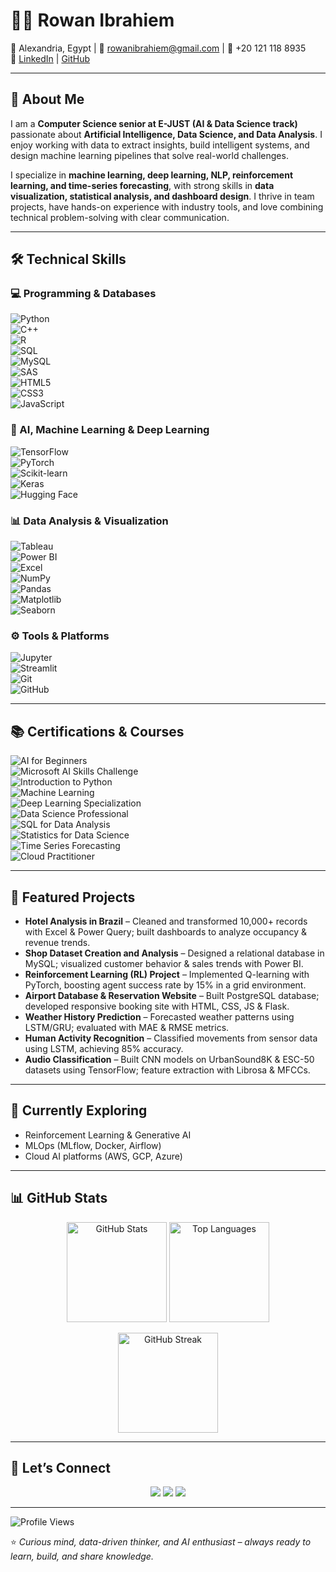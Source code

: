 # 👩‍💻 Rowan Ibrahiem  

📍 Alexandria, Egypt | 📧 rowanibrahiem@gmail.com | 📱 +20 121 118 8935  
🔗 [LinkedIn](https://www.linkedin.com/in/rowan-ibrahiem-ba7571277) | [GitHub](https://github.com/rowan122)  

---

## 🌟 About Me  

I am a **Computer Science senior at E-JUST (AI & Data Science track)** passionate about **Artificial Intelligence, Data Science, and Data Analysis**. I enjoy working with data to extract insights, build intelligent systems, and design machine learning pipelines that solve real-world challenges.  

I specialize in **machine learning, deep learning, NLP, reinforcement learning, and time-series forecasting**, with strong skills in **data visualization, statistical analysis, and dashboard design**. I thrive in team projects, have hands-on experience with industry tools, and love combining technical problem-solving with clear communication.  

---

## 🛠️ Technical Skills  

### 💻 Programming & Databases  
![Python](https://img.shields.io/badge/Python-3776AB?style=for-the-badge&logo=python&logoColor=white)  
![C++](https://img.shields.io/badge/C++-00599C?style=for-the-badge&logo=cplusplus&logoColor=white)  
![R](https://img.shields.io/badge/R-276DC3?style=for-the-badge&logo=r&logoColor=white)  
![SQL](https://img.shields.io/badge/SQL-4479A1?style=for-the-badge&logo=postgresql&logoColor=white)  
![MySQL](https://img.shields.io/badge/MySQL-4479A1?style=for-the-badge&logo=mysql&logoColor=white)  
![SAS](https://img.shields.io/badge/SAS-1E90FF?style=for-the-badge&logo=sas&logoColor=white)  
![HTML5](https://img.shields.io/badge/HTML5-E34F26?style=for-the-badge&logo=html5&logoColor=white)  
![CSS3](https://img.shields.io/badge/CSS3-1572B6?style=for-the-badge&logo=css3&logoColor=white)  
![JavaScript](https://img.shields.io/badge/JavaScript-F7DF1E?style=for-the-badge&logo=javascript&logoColor=black)  

### 🤖 AI, Machine Learning & Deep Learning  
![TensorFlow](https://img.shields.io/badge/TensorFlow-FF6F00?style=for-the-badge&logo=tensorflow&logoColor=white)  
![PyTorch](https://img.shields.io/badge/PyTorch-EE4C2C?style=for-the-badge&logo=pytorch&logoColor=white)  
![Scikit-learn](https://img.shields.io/badge/Scikit--learn-F7931E?style=for-the-badge&logo=scikit-learn&logoColor=white)  
![Keras](https://img.shields.io/badge/Keras-D00000?style=for-the-badge&logo=keras&logoColor=white)  
![Hugging Face](https://img.shields.io/badge/HuggingFace-FFD21E?style=for-the-badge&logo=huggingface&logoColor=black)  

### 📊 Data Analysis & Visualization  
![Tableau](https://img.shields.io/badge/Tableau-E97627?style=for-the-badge&logo=tableau&logoColor=white)  
![Power BI](https://img.shields.io/badge/Power_BI-F2C811?style=for-the-badge&logo=powerbi&logoColor=black)  
![Excel](https://img.shields.io/badge/Excel-217346?style=for-the-badge&logo=microsoftexcel&logoColor=white)  
![NumPy](https://img.shields.io/badge/NumPy-013243?style=for-the-badge&logo=numpy&logoColor=white)  
![Pandas](https://img.shields.io/badge/Pandas-150458?style=for-the-badge&logo=pandas&logoColor=white)  
![Matplotlib](https://img.shields.io/badge/Matplotlib-005571?style=for-the-badge&logo=plotly&logoColor=white)  
![Seaborn](https://img.shields.io/badge/Seaborn-008080?style=for-the-badge&logoColor=white)  

### ⚙️ Tools & Platforms  
![Jupyter](https://img.shields.io/badge/Jupyter-F37626?style=for-the-badge&logo=jupyter&logoColor=white)  
![Streamlit](https://img.shields.io/badge/Streamlit-FF4B4B?style=for-the-badge&logo=streamlit&logoColor=white)  
![Git](https://img.shields.io/badge/Git-F05032?style=for-the-badge&logo=git&logoColor=white)  
![GitHub](https://img.shields.io/badge/GitHub-181717?style=for-the-badge&logo=github&logoColor=white)  

---

## 📚 Certifications & Courses  

![AI for Beginners](https://img.shields.io/badge/AI_for_Beginners-Sprints-blue?style=for-the-badge&logo=artificialintelligence&logoColor=white)  
![Microsoft AI Skills Challenge](https://img.shields.io/badge/Microsoft_AI-Sprints_&_Microsoft-0078D4?style=for-the-badge&logo=microsoft&logoColor=white)  
![Introduction to Python](https://img.shields.io/badge/Python_DataCamp-3776AB?style=for-the-badge&logo=python&logoColor=white)  
![Machine Learning](https://img.shields.io/badge/Machine_Learning-Coursera-0056D2?style=for-the-badge&logo=coursera&logoColor=white)  
![Deep Learning Specialization](https://img.shields.io/badge/Deep_Learning-Coursera-orange?style=for-the-badge&logo=deeplearningai&logoColor=white)  
![Data Science Professional](https://img.shields.io/badge/Data_Science-IBM-blue?style=for-the-badge&logo=ibm&logoColor=white)  
![SQL for Data Analysis](https://img.shields.io/badge/SQL-Mode-blue?style=for-the-badge&logo=postgresql&logoColor=white)  
![Statistics for Data Science](https://img.shields.io/badge/Statistics-Edx-green?style=for-the-badge&logo=edx&logoColor=white)  
![Time Series Forecasting](https://img.shields.io/badge/Time_Series-Kaggle-blue?style=for-the-badge&logo=kaggle&logoColor=white)  
![Cloud Practitioner](https://img.shields.io/badge/AWS_Cloud_Practitioner-F7991D?style=for-the-badge&logo=amazonaws&logoColor=white)  

---

## 📂 Featured Projects  

- **Hotel Analysis in Brazil** – Cleaned and transformed 10,000+ records with Excel & Power Query; built dashboards to analyze occupancy & revenue trends.  
- **Shop Dataset Creation and Analysis** – Designed a relational database in MySQL; visualized customer behavior & sales trends with Power BI.  
- **Reinforcement Learning (RL) Project** – Implemented Q-learning with PyTorch, boosting agent success rate by 15% in a grid environment.  
- **Airport Database & Reservation Website** – Built PostgreSQL database; developed responsive booking site with HTML, CSS, JS & Flask.  
- **Weather History Prediction** – Forecasted weather patterns using LSTM/GRU; evaluated with MAE & RMSE metrics.  
- **Human Activity Recognition** – Classified movements from sensor data using LSTM, achieving 85% accuracy.  
- **Audio Classification** – Built CNN models on UrbanSound8K & ESC-50 datasets using TensorFlow; feature extraction with Librosa & MFCCs.  

---

## 📌 Currently Exploring  
- Reinforcement Learning & Generative AI  
- MLOps (MLflow, Docker, Airflow)  
- Cloud AI platforms (AWS, GCP, Azure)  

---

## 📊 GitHub Stats  

<p align="center">
  <img src="https://github-readme-stats.vercel.app/api?username=rowan122&show_icons=true&theme=tokyonight" alt="GitHub Stats" height="160"/>
  <img src="https://github-readme-stats.vercel.app/api/top-langs/?username=rowan122&layout=compact&theme=tokyonight" alt="Top Languages" height="160"/>
</p>

<p align="center">
  <img src="https://github-readme-streak-stats.herokuapp.com/?user=rowan122&theme=tokyonight" alt="GitHub Streak" height="160"/>
</p>

---

## 🔗 Let’s Connect  

<p align="center">
  <a href="mailto:rowanibrahiem@gmail.com"><img src="https://img.shields.io/badge/Email-D14836?style=for-the-badge&logo=gmail&logoColor=white"/></a>
  <a href="https://www.linkedin.com/in/rowan-ibrahiem-ba7571277"><img src="https://img.shields.io/badge/LinkedIn-0A66C2?style=for-the-badge&logo=linkedin&logoColor=white"/></a>
  <a href="https://github.com/rowan122"><img src="https://img.shields.io/badge/GitHub-181717?style=for-the-badge&logo=github&logoColor=white"/></a>
</p>

---

![Profile Views](https://komarev.com/ghpvc/?username=rowan122&color=blue&style=flat-square)  

⭐️ *Curious mind, data-driven thinker, and AI enthusiast – always ready to learn, build, and share knowledge.*  


<!--
**rowan122/rowan122** is a ✨ _special_ ✨ repository because its `README.md` (this file) appears on your GitHub profile.

Here are some ideas to get you started:

- 🔭 I’m currently working on ...
- 🌱 I’m currently learning ...
- 👯 I’m looking to collaborate on ...
- 🤔 I’m looking for help with ...
- 💬 Ask me about ...
- 📫 How to reach me: ...
- 😄 Pronouns: ...
- ⚡ Fun fact: ...
-->
